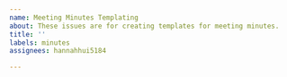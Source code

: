 ```yaml
---
name: Meeting Minutes Templating
about: These issues are for creating templates for meeting minutes.
title: ''
labels: minutes
assignees: hannahhui5184

---
```



